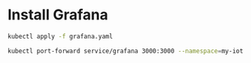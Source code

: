 # Install Grafana

```sh
kubectl apply -f grafana.yaml
```

```sh
kubectl port-forward service/grafana 3000:3000 --namespace=my-iot
```
